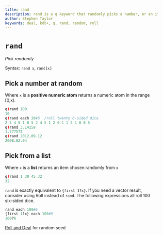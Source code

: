 ```yaml
---
title: rand
description: rand is a q keyword that randomly picks a number, or an item from a list.
author: Stephen Taylor
keywords: deal, kdb+, q, rand, random, roll
---
```

# `rand` 

_Pick randomly_



Syntax: `rand x`, `rand[x]`



## Pick a number at random

Where `x` is a **positive numeric atom** returns a numeric atom in the range [0,x).

```q
q)rand 100
10
q)rand each 20#6  /roll twenty 6-sided dice
2 5 4 5 1 0 5 2 4 5 1 2 0 1 1 2 1 0 0 5
q)rand 3.14159
1.277572
q)rand 2012.09.12
2008.02.04
```


## Pick from a list

Where `x` is a **list** returns an item chosen randomly from `x`

```q
q)rand 1 30 45 32
32
```

`rand` is exactly equivalent to `{first 1?x}`. If you need a vector result, consider using Roll instead of `rand`. The following expressions all roll 100 six-sided dice.

```q
rand each 100#6
{first 1?x} each 100#6
100?6
```


<i class="far fa-hand-point-right"></i>
[Roll and Deal](deal.md) for random seed